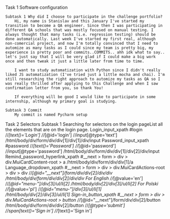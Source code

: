  Task 1 Software configuration

    Subtask 1 Why did I choose to participate in the challenge portfolio?
        Hi, my name is Stanislav and this January I've started my transition to become a QA engineer. Since then I was participating in different QA schools that was mostly focused on manual testing. I always thought that many tasks (i.e. regression testing) should be done automatically. Last week I've started my first real, although non-comercial project, and now I'm totally convinced that I need to automize as many tasks as I could since my team is pretty big, my experience is pretty poor and commits..COMMITS.. ahh idk what to say.. let's just say that I will be very glad if I could make a big work once and then tweak it just a little later from time to time. 

        I want to study automatization with Python since I didn't really liked JS automatization (I've tried just a little mocha and chai). I'm still researching the right approach to automize my tasks as QA so I was really thrilled after applying to this Challenge and when I saw confirmation letter from you, so thank You!

        If everything will be good I would like to participate in some internship, although my primary goal is studying.
    
    Subtask 3 Commit
        My commit is named Pycharm setup

Task 2 Selectors
    Subtask 1 Searching for selectors on the login pageList all the elements that are on the login page.
    <!-- As I can see most locators will work only in certain conditions (such as chosen language or current state) so it's really tricky to find the most universal one that will be both compact and not dependable on it's location/language/etc. Most locators will be written for English version of the page -->
        Login_input_xpath
            #login
            //*[text()='Login']
            //*[@id='login']
            //input[@type='text']
            /html/body/div/form/div/div[1]/div[1]/div/input
        Password_input_xpath
            #password
            //*[text()='Password']
            //*[@id='password']
            //input[@type='password']
            /html/body/div/form/div/div[1]/div[2]/div/input
        Remind_password_hyperlink_xpath
            <!-- From Notion example
            //*[@id="__next"]/form/div/div[1]/a
            //*[text()="Remind password"]
            //child::div/a -->
            #__next > form > div > div.MuiCardContent-root > a
            /html/body/div/form/div/div[1]/a
        Language_dropdown_xpath
            #__next > form > div > div.MuiCardActions-root > div > div
            //*[@id="__next"]/form/div/div[2]/div/div
            /html/body/div/form/div/div[2]/div/div
            <!-- //*[@tabindex='-1"] there's also one more element using this exact tabindex, I'm pretty sure I can choose somehow exact one but I need some time to research, let's move on for now-->
                For English
                    //*[@value='en']
                    //*[@id="menu-"]/div[3]/ul/li[2]
                    /html/body/div[2]/div[3]/ul/li[2]
                For Polski
                    //*[@value='pl']
                    //*[@id="menu-"]/div[3]/ul/li[1]
                    /html/body/div[2]/div[3]/ul/li[1]
        Sign-in_button_xpath
            #__next > form > div > div.MuiCardActions-root > button
            //*[@id="__next"]/form/div/div[2]/button
            /html/body/div/form/div/div[2]/button
            //*[@type='submit']
            //span[text()='Sign in']
            //*[text()='Sign in']

        